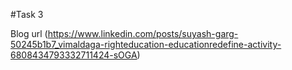 #Task 3

Blog url (https://www.linkedin.com/posts/suyash-garg-50245b1b7_vimaldaga-righteducation-educationredefine-activity-6808434793332711424-sOGA)

